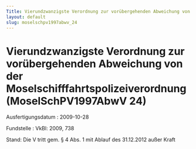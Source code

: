 ```yaml
---
Title: Vierundzwanzigste Verordnung zur vorübergehenden Abweichung von der Moselschifffahrtspolizeiverordnung
layout: default
slug: moselschpv1997abwv_24
---
```


# Vierundzwanzigste Verordnung zur vorübergehenden Abweichung von der Moselschifffahrtspolizeiverordnung (MoselSchPV1997AbwV 24)

Ausfertigungsdatum
:   2009-10-28

Fundstelle
:   VkBl: 2009, 738

Stand: Die V tritt gem. § 4 Abs. 1 mit Ablauf des 31.12.2012 außer Kraft
